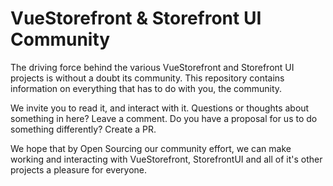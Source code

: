 # VueStorefront & Storefront UI Community

The driving force behind the various VueStorefront and Storefront UI projects is without a doubt its community.
This repository contains information on everything that has to do with you, the community. 

We invite you to read it, and interact with it. Questions or thoughts about something in here? Leave a comment.
Do you have a proposal for us to do something differently? Create a PR.

We hope that by Open Sourcing our community effort, we can make working and interacting with VueStorefront, StorefrontUI and all of it's other projects a pleasure for everyone.

